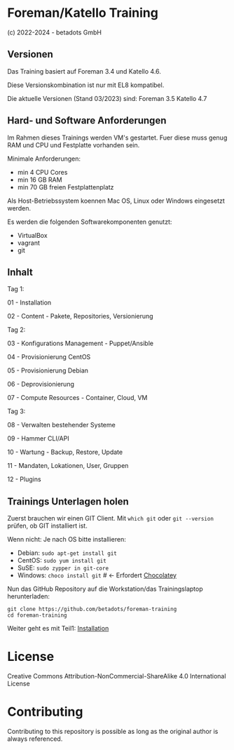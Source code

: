 # Foreman/Katello Training

(c) 2022-2024 - betadots GmbH

## Versionen

Das Training basiert auf Foreman 3.4 und Katello 4.6.

Diese Versionskombination ist nur mit EL8 kompatibel.

Die aktuelle Versionen (Stand 03/2023) sind: Foreman 3.5 Katello 4.7

## Hard- und Software Anforderungen

Im Rahmen dieses Trainings werden VM's gestartet. Fuer diese muss genug RAM und CPU und Festplatte vorhanden sein.

Minimale Anforderungen:

- min 4 CPU Cores
- min 16 GB RAM
- min 70 GB freien Festplattenplatz

Als Host-Betriebssystem koennen Mac OS, Linux oder Windows eingesetzt werden.

Es werden die folgenden Softwarekomponenten genutzt:

- VirtualBox
- vagrant
- git

## Inhalt

Tag 1:

01 - Installation

02 - Content - Pakete, Repositories, Versionierung

Tag 2:

03 - Konfigurations Management - Puppet/Ansible

04 - Provisionierung CentOS

05 - Provisionierung Debian

06 - Deprovisionierung

07 - Compute Resources - Container, Cloud, VM

Tag 3:

08 - Verwalten bestehender Systeme

09 - Hammer CLI/API

10 - Wartung - Backup, Restore, Update

11 - Mandaten, Lokationen, User, Gruppen

12 - Plugins

## Trainings Unterlagen holen

Zuerst brauchen wir einen GIT Client. Mit `which git` oder `git --version` prüfen, ob GIT installiert ist.

Wenn nicht: Je nach OS bitte installieren:

- Debian: `sudo apt-get install git`
- CentOS: `sudo yum install git`
- SuSE: `sudo zypper in git-core`
- Windows: `choco install git` # <- Erfordert [Chocolatey](https://chocolatey.org/)

Nun das GitHub Repository auf die Workstation/das Trainingslaptop herunterladen:

    git clone https://github.com/betadots/foreman-training
    cd foreman-training

Weiter geht es mit Teil1: [Installation](01_installation)

# License

Creative Commons Attribution-NonCommercial-ShareAlike 4.0 International License

# Contributing

Contributing to this repository is possible as long as the original author is always referenced.
